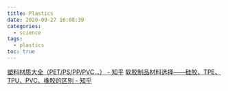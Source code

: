```yaml
---
title: Plastics
date: 2020-09-27 16:08:39
categories:
  - science
tags:
  - plastics
toc: true
---
```


[塑料材质大全（PET/PS/PP/PVC...） - 知乎](https://zhuanlan.zhihu.com/p/55014302)
[软胶制品材料选择——硅胶、TPE、TPU、PVC、橡胶的区别 - 知乎](https://zhuanlan.zhihu.com/p/56770337)
